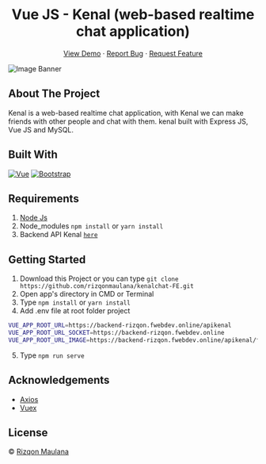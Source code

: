 <h1 align='center'>Vue JS - Kenal (web-based realtime chat application)</h1>
  <p align="center">
    <a href="https://kenal.netlify.app">View Demo</a>
    ·
    <a href="https://github.com/rizqonmaulana/kenalchat-FE/issues">Report Bug</a>
    ·
    <a href="https://github.com/rizqonmaulana/kenalchat-FE/issues">Request Feature</a>
  </p>

![Image Banner](https://i.ibb.co/BwNGMmW/smartmockups-klfru96j.jpg)

## About The Project

Kenal is a web-based realtime chat application, with Kenal we can make friends with other people and chat with them. kenal built with Express JS, Vue JS and MySQL.

## Built With

[![Vue](https://img.shields.io/badge/Vue-v2.6.11-green)](https://github.com/rizqonmaulana/kenalchat-FE)
[![Bootstrap](https://img.shields.io/badge/Bootstrap-v4.5.x-blue)](https://github.com/bootstrap-vue/bootstrap-vue)

## Requirements

1. <a href="https://nodejs.org/en/download/">Node Js</a>
2. Node_modules `npm install` or `yarn install`
3. Backend API Kenal [`here`](https://github.com/rizqonmaulana/kenalchat-BE)

## Getting Started

1. Download this Project or you can type `git clone https://github.com/rizqonmaulana/kenalchat-FE.git`
2. Open app's directory in CMD or Terminal
3. Type `npm install` or `yarn install`
4. Add .env file at root folder project

```sh
VUE_APP_ROOT_URL=https://backend-rizqon.fwebdev.online/apikenal
VUE_APP_ROOT_URL_SOCKET=https://backend-rizqon.fwebdev.online
VUE_APP_ROOT_URL_IMAGE=https://backend-rizqon.fwebdev.online/apikenal/fileupload/
```

5. Type `npm run serve`

## Acknowledgements

- [Axios](https://www.npmjs.com/package/axios)
- [Vuex](https://vuex.vuejs.org/)

## License

© [Rizqon Maulana](https://github.com/rizqonmaulana/)
